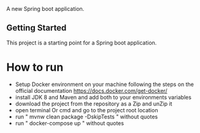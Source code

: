 A new Spring boot application.

## Getting Started

This project is a starting point for a Spring boot application.


# How to run 
- Setup Docker environment on your machine following the steps on the official documentation https://docs.docker.com/get-docker/
- install JDK 8 and Maven and add both to your environments variables
- download the project from the repository as a Zip and unZip it
- open terminal Or cmd and go to the project root location
- run " mvnw clean package -DskipTests " without quotes
- run " docker-compose up " without quotes


